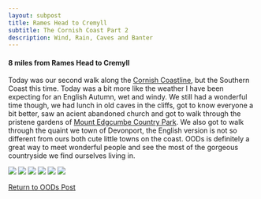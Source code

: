 ```yaml
---
layout: subpost
title: Rames Head to Cremyll
subtitle: The Cornish Coast Part 2
description: Wind, Rain, Caves and Banter
---
```


<h4> 8 miles from Rames Head to Cremyll </h4>

Today was our second walk along the <a target="_blank" href="http://www.cornwallinfocus.co.uk/walking/kingsand.php">Cornish Coastline</a>, but the Southern Coast this time. Today was a bit more like the weather I have been expecting for an English Autumn, wet and windy.
We still had a wonderful time though, we had lunch in old caves in the cliffs, got to know everyone a bit better, saw an acient abandoned church and got to walk through the pristene gardens of <a target="_blank" href="https://www.visitcornwall.com/things-to-do/attractions/south-coast/cawsand/mount-edgcumbe-house-and-country-park">Mount Edgcumbe Country Park</a>. We also got to walk through the quaint we town of Devonport, the English version is not so different from ours both cute little towns on the coast.
OODs is definitely a great way to meet wonderful people and see the most of the gorgeous countryside we find ourselves living in.

<img src="https://adventuresofthetravellingtwins.com/Photos/2013-10-26-RamesHeadToCremyll/day11-min.JPG" class="image1">
<img src="https://adventuresofthetravellingtwins.com/Photos/2013-10-26-RamesHeadToCremyll/day12-min.JPG" class="image1">
<img src="https://adventuresofthetravellingtwins.com/Photos/2013-10-26-RamesHeadToCremyll/day13-min.JPG" class="image1">
<img src="https://adventuresofthetravellingtwins.com/Photos/2013-10-26-RamesHeadToCremyll/day14-min.JPG" class="image1">
<img src="https://adventuresofthetravellingtwins.com/Photos/2013-10-26-RamesHeadToCremyll/day15-min.JPG" class="image1">
<img src="https://adventuresofthetravellingtwins.com/Photos/2013-10-26-RamesHeadToCremyll/day16-min.JPG" class="image1">

<a href="https://adventuresofthetravellingtwins.com/2013/09/21/oddswalks/">Return to OODs Post</a>
